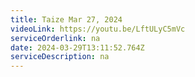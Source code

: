 ```yaml
---
title: Taize Mar 27, 2024
videoLink: https://youtu.be/LftULyC5mVc
serviceOrderlink: na
date: 2024-03-29T13:11:52.764Z
serviceDescription: n﻿a
---
```

